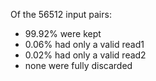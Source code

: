 Of the 56512 input pairs:  

  - 99.92% were kept
  - 0.06% had only a valid read1 
  - 0.02% had only a valid read2 
  - none were fully discarded

